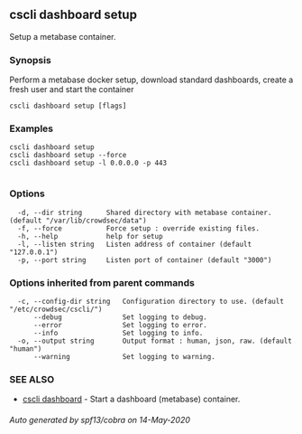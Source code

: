 ## cscli dashboard setup

Setup a metabase container.

### Synopsis

Perform a metabase docker setup, download standard dashboards, create a fresh user and start the container

```
cscli dashboard setup [flags]
```

### Examples

```
cscli dashboard setup
cscli dashboard setup --force
cscli dashboard setup -l 0.0.0.0 -p 443
 
```

### Options

```
  -d, --dir string      Shared directory with metabase container. (default "/var/lib/crowdsec/data")
  -f, --force           Force setup : override existing files.
  -h, --help            help for setup
  -l, --listen string   Listen address of container (default "127.0.0.1")
  -p, --port string     Listen port of container (default "3000")
```

### Options inherited from parent commands

```
  -c, --config-dir string   Configuration directory to use. (default "/etc/crowdsec/cscli/")
      --debug               Set logging to debug.
      --error               Set logging to error.
      --info                Set logging to info.
  -o, --output string       Output format : human, json, raw. (default "human")
      --warning             Set logging to warning.
```

### SEE ALSO

* [cscli dashboard](cscli_dashboard.md)	 - Start a dashboard (metabase) container.

###### Auto generated by spf13/cobra on 14-May-2020
